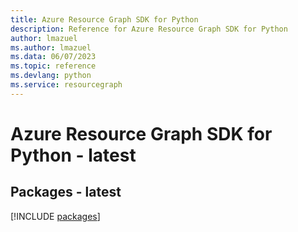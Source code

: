 ```yaml
---
title: Azure Resource Graph SDK for Python
description: Reference for Azure Resource Graph SDK for Python
author: lmazuel
ms.author: lmazuel
ms.data: 06/07/2023
ms.topic: reference
ms.devlang: python
ms.service: resourcegraph
---
```

# Azure Resource Graph SDK for Python - latest
## Packages - latest
[!INCLUDE [packages](resource-graph-index.md)]